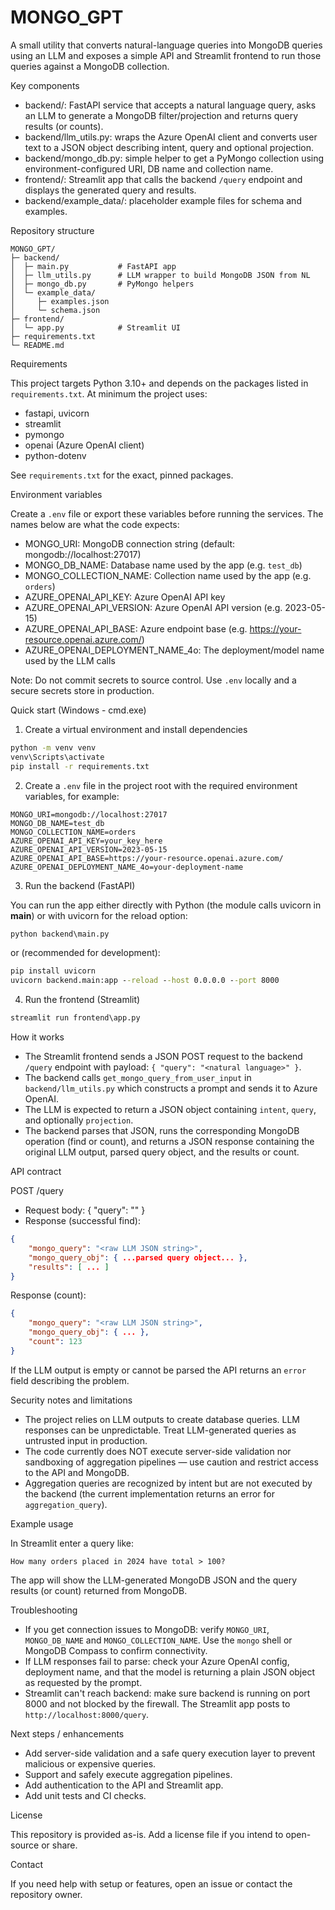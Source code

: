 # MONGO_GPT

A small utility that converts natural-language queries into MongoDB queries using an LLM and exposes a simple API and Streamlit frontend to run those queries against a MongoDB collection.

Key components
- backend/: FastAPI service that accepts a natural language query, asks an LLM to generate a MongoDB filter/projection and returns query results (or counts).
- backend/llm_utils.py: wraps the Azure OpenAI client and converts user text to a JSON object describing intent, query and optional projection.
- backend/mongo_db.py: simple helper to get a PyMongo collection using environment-configured URI, DB name and collection name.
- frontend/: Streamlit app that calls the backend `/query` endpoint and displays the generated query and results.
- backend/example_data/: placeholder example files for schema and examples.

Repository structure

```
MONGO_GPT/
├─ backend/
│  ├─ main.py           # FastAPI app
│  ├─ llm_utils.py      # LLM wrapper to build MongoDB JSON from NL
│  ├─ mongo_db.py       # PyMongo helpers
│  └─ example_data/
│     ├─ examples.json
│     └─ schema.json
├─ frontend/
│  └─ app.py            # Streamlit UI
├─ requirements.txt
└─ README.md
```

Requirements

This project targets Python 3.10+ and depends on the packages listed in `requirements.txt`. At minimum the project uses:

- fastapi, uvicorn
- streamlit
- pymongo
- openai (Azure OpenAI client)
- python-dotenv

See `requirements.txt` for the exact, pinned packages.

Environment variables

Create a `.env` file or export these variables before running the services. The names below are what the code expects:

- MONGO_URI: MongoDB connection string (default: mongodb://localhost:27017)
- MONGO_DB_NAME: Database name used by the app (e.g. `test_db`)
- MONGO_COLLECTION_NAME: Collection name used by the app (e.g. `orders`)
- AZURE_OPENAI_API_KEY: Azure OpenAI API key
- AZURE_OPENAI_API_VERSION: Azure OpenAI API version (e.g. 2023-05-15)
- AZURE_OPENAI_API_BASE: Azure endpoint base (e.g. https://your-resource.openai.azure.com/)
- AZURE_OPENAI_DEPLOYMENT_NAME_4o: The deployment/model name used by the LLM calls

Note: Do not commit secrets to source control. Use `.env` locally and a secure secrets store in production.

Quick start (Windows - cmd.exe)

1. Create a virtual environment and install dependencies

```cmd
python -m venv venv
venv\Scripts\activate
pip install -r requirements.txt
```

2. Create a `.env` file in the project root with the required environment variables, for example:

```text
MONGO_URI=mongodb://localhost:27017
MONGO_DB_NAME=test_db
MONGO_COLLECTION_NAME=orders
AZURE_OPENAI_API_KEY=your_key_here
AZURE_OPENAI_API_VERSION=2023-05-15
AZURE_OPENAI_API_BASE=https://your-resource.openai.azure.com/
AZURE_OPENAI_DEPLOYMENT_NAME_4o=your-deployment-name
```

3. Run the backend (FastAPI)

You can run the app either directly with Python (the module calls uvicorn in __main__) or with uvicorn for the reload option:

```cmd
python backend\main.py
```

or (recommended for development):

```cmd
pip install uvicorn
uvicorn backend.main:app --reload --host 0.0.0.0 --port 8000
```

4. Run the frontend (Streamlit)

```cmd
streamlit run frontend\app.py
```

How it works

- The Streamlit frontend sends a JSON POST request to the backend `/query` endpoint with payload: `{ "query": "<natural language>" }`.
- The backend calls `get_mongo_query_from_user_input` in `backend/llm_utils.py` which constructs a prompt and sends it to Azure OpenAI.
- The LLM is expected to return a JSON object containing `intent`, `query`, and optionally `projection`.
- The backend parses that JSON, runs the corresponding MongoDB operation (find or count), and returns a JSON response containing the original LLM output, parsed query object, and the results or count.

API contract

POST /query
- Request body: { "query": "<natural-language-query>" }
- Response (successful find):

```json
{
	"mongo_query": "<raw LLM JSON string>",
	"mongo_query_obj": { ...parsed query object... },
	"results": [ ... ]
}
```

Response (count):

```json
{
	"mongo_query": "<raw LLM JSON string>",
	"mongo_query_obj": { ... },
	"count": 123
}
```

If the LLM output is empty or cannot be parsed the API returns an `error` field describing the problem.

Security notes and limitations

- The project relies on LLM outputs to create database queries. LLM responses can be unpredictable. Treat LLM-generated queries as untrusted input in production.
- The code currently does NOT execute server-side validation nor sandboxing of aggregation pipelines — use caution and restrict access to the API and MongoDB.
- Aggregation queries are recognized by intent but are not executed by the backend (the current implementation returns an error for `aggregation_query`).

Example usage

In Streamlit enter a query like:

```
How many orders placed in 2024 have total > 100?
```

The app will show the LLM-generated MongoDB JSON and the query results (or count) returned from MongoDB.

Troubleshooting

- If you get connection issues to MongoDB: verify `MONGO_URI`, `MONGO_DB_NAME` and `MONGO_COLLECTION_NAME`. Use the `mongo` shell or MongoDB Compass to confirm connectivity.
- If LLM responses fail to parse: check your Azure OpenAI config, deployment name, and that the model is returning a plain JSON object as requested by the prompt.
- Streamlit can't reach backend: make sure backend is running on port 8000 and not blocked by the firewall. The Streamlit app posts to `http://localhost:8000/query`.

Next steps / enhancements

- Add server-side validation and a safe query execution layer to prevent malicious or expensive queries.
- Support and safely execute aggregation pipelines.
- Add authentication to the API and Streamlit app.
- Add unit tests and CI checks.

License

This repository is provided as-is. Add a license file if you intend to open-source or share.

Contact

If you need help with setup or features, open an issue or contact the repository owner.
